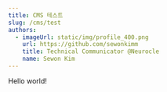 ```yaml
---
title: CMS 테스트
slug: /cms/test
authors:
  - imageUrl: static/img/profile_400.png
    url: https://github.com/sewonkimm
    title: Technical Communicator @Neurocle
    name: Sewon Kim
---
```

Hello world!

